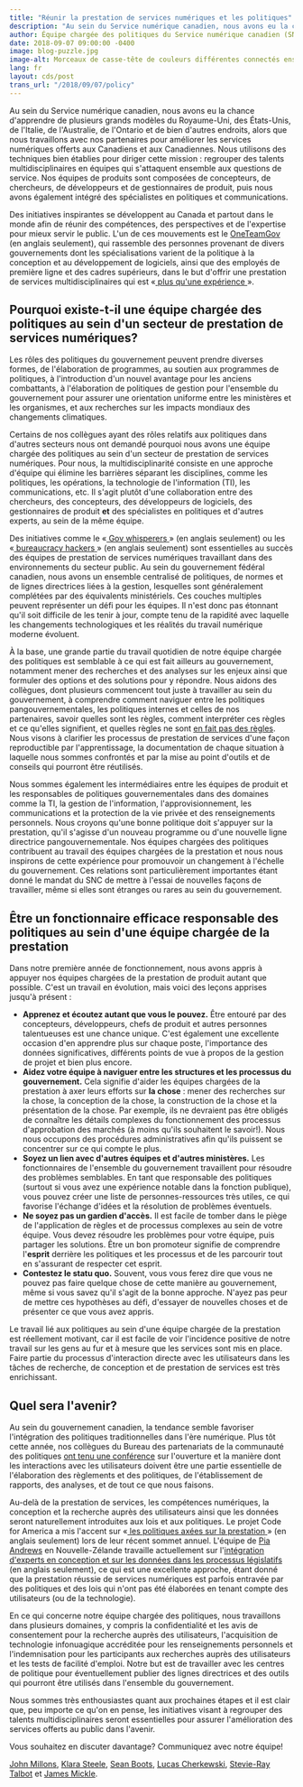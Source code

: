 ```yaml
---
title: "Réunir la prestation de services numériques et les politiques"
description: "Au sein du Service numérique canadien, nous avons eu la chance d'apprendre de plusieurs grands modèles du Royaume-Uni, des États-Unis, de l'Italie, de l'Australie, de l'Ontario et de bien d'autres endroits, alors que nous travaillons avec nos partenaires pour améliorer les services numériques offerts aux Canadiens et aux Canadiennes. Nous utilisons des techniques bien établies pour diriger cette mission : regrouper des talents multidisciplinaires en équipes qui s'attaquent ensemble aux questions de service. Nos équipes de produits sont composées de concepteurs, de chercheurs, de développeurs et de gestionnaires de produit, puis nous avons également intégré des spécialistes en politiques et communications."
author: Équipe chargée des politiques du Service numérique canadien (SNC)
date: 2018-09-07 09:00:00 -0400
image: blog-puzzle.jpg
image-alt: Morceaux de casse-tête de couleurs différentes connectés ensemble.
lang: fr
layout: cds/post
trans_url: "/2018/09/07/policy"
---
```


Au sein du Service numérique canadien, nous avons eu la chance d'apprendre de plusieurs grands modèles du Royaume-Uni, des États-Unis, de l'Italie, de l'Australie, de l'Ontario et de bien d'autres endroits, alors que nous travaillons avec nos partenaires pour améliorer les services numériques offerts aux Canadiens et aux Canadiennes. Nous utilisons des techniques bien établies pour diriger cette mission : regrouper des talents multidisciplinaires en équipes qui s'attaquent ensemble aux questions de service. Nos équipes de produits sont composées de concepteurs, de chercheurs, de développeurs et de gestionnaires de produit, puis nous avons également intégré des spécialistes en politiques et communications. 

Des initiatives inspirantes se développent au Canada et partout dans le monde afin de réunir des compétences, des perspectives et de l'expertise pour mieux servir le public. L'un de ces mouvements est le [OneTeamGov](https://www.oneteamgov.uk/) (en anglais seulement), qui rassemble des personnes provenant de divers gouvernements dont les spécialisations varient de la politique à la conception et au développement de logiciels, ainsi que des employés de première ligne et des cadres supérieurs, dans le but d'offrir une prestation de services multidisciplinaires qui est «[ plus qu'une expérience](https://medium.com/@kcollingwood/what-people-told-us-government-policy-and-service-design-event-c5596b7c8953)<span style="text-decoration:underline;"> </span>».

## Pourquoi existe-t-il une équipe chargée des politiques au sein d'un secteur de prestation de services numériques?

Les rôles des politiques du gouvernement peuvent prendre diverses formes, de l'élaboration de programmes, au soutien aux programmes de politiques, à l'introduction d'un nouvel avantage pour les anciens combattants, à l'élaboration de politiques de gestion pour l'ensemble du gouvernement pour assurer une orientation uniforme entre les ministères et les organismes, et aux recherches sur les impacts mondiaux des changements climatiques. 

Certains de nos collègues ayant des rôles relatifs aux politiques dans d'autres secteurs nous ont demandé pourquoi nous avons une équipe chargée des politiques au sein d'un secteur de prestation de services numériques. Pour nous, la multidisciplinarité consiste en une approche d'équipe qui élimine les barrières séparant les disciplines, comme les politiques, les opérations, la technologie de l'information (TI), les communications, etc. Il s'agit plutôt d'une collaboration entre des chercheurs, des concepteurs, des développeurs de logiciels, des gestionnaires de produit **et** des spécialistes en politiques et d'autres experts, au sein de la même équipe. 

Des initiatives comme le «[ Gov whisperers](https://twitter.com/LouiseDowne/status/990925890245808128)<span style="text-decoration:underline;"> </span>» (en anglais seulement) ou les «[ bureaucracy hackers](https://handbook.18f.gov/history-and-values/#hacking-bureaucracy)<span style="text-decoration:underline;"> </span>» (en anglais seulement) sont essentielles au succès des équipes de prestation de services numériques travaillant dans des environnements du secteur public. Au sein du gouvernement fédéral canadien, nous avons un ensemble centralisé de politiques, de normes et de lignes directrices liées à la gestion, lesquelles sont généralement complétées par des équivalents ministériels. Ces couches multiples peuvent représenter un défi pour les équipes. Il n'est donc pas étonnant qu'il soit difficile de les tenir à jour, compte tenu de la rapidité avec laquelle les changements technologiques et les réalités du travail numérique moderne évoluent.

À la base, une grande partie du travail quotidien de notre équipe chargée des politiques est semblable à ce qui est fait ailleurs au gouvernement, notamment mener des recherches et des analyses sur les enjeux ainsi que formuler des options et des solutions pour y répondre. Nous aidons des collègues, dont plusieurs commencent tout juste à travailler au sein du gouvernement, à comprendre comment naviguer entre les politiques pangouvernementales, les politiques internes et celles de nos partenaires, savoir quelles sont les règles, comment interpréter ces règles et ce qu'elles signifient, et quelles règles ne sont [en fait pas des règles](https://www.nextgov.com/cio-briefing/2015/03/meet-digital-service-guru-whos-helping-new-recruits-navigate-federal-bureaucracy/107148/). Nous visons à clarifier les processus de prestation de services d'une façon reproductible par l'apprentissage, la documentation de chaque situation à laquelle nous sommes confrontés et par la mise au point d'outils et de conseils qui pourront être réutilisés. 

Nous sommes également les intermédiaires entre les équipes de produit et les responsables de politiques gouvernementales dans des domaines comme la TI, la gestion de l'information, l'approvisionnement, les communications et la protection de la vie privée et des renseignements personnels. Nous croyons qu'une bonne politique doit s'appuyer sur la prestation, qu'il s'agisse d'un nouveau programme ou d'une nouvelle ligne directrice pangouvernementale. Nos équipes chargées des politiques contribuent au travail des équipes chargées de la prestation et nous nous inspirons de cette expérience pour promouvoir un changement à l'échelle du gouvernement. Ces relations sont particulièrement importantes étant donné le mandat du SNC de mettre à l'essai de nouvelles façons de travailler, même si elles sont étranges ou rares au sein du gouvernement.

## Être un fonctionnaire efficace responsable des politiques au sein d'une équipe chargée de la prestation

Dans notre première année de fonctionnement, nous avons appris à appuyer nos équipes chargées de la prestation de produit autant que possible. C'est un travail en évolution, mais voici des leçons apprises jusqu'à présent :

*   **Apprenez et écoutez autant que vous le pouvez.** Être entouré par des concepteurs, développeurs, chefs de produit et autres personnes talentueuses est une chance unique. C'est également une excellente occasion d'en apprendre plus sur chaque poste, l'importance des données significatives, différents points de vue à propos de la gestion de projet et bien plus encore.
*   **Aidez votre équipe à naviguer entre les structures et les processus du gouvernement.** Cela signifie d'aider les équipes chargées de la prestation à axer leurs efforts sur **la chose** : mener des recherches sur la chose, la conception de la chose, la construction de la chose et la présentation de la chose. Par exemple, ils ne devraient pas être obligés de connaître les détails complexes du fonctionnement des processus d'approbation des marchés (à moins qu'ils souhaitent le savoir!). Nous nous occupons des procédures administratives afin qu'ils puissent se concentrer sur ce qui compte le plus.
*   **Soyez un lien avec d'autres équipes et d'autres ministères.** Les fonctionnaires de l'ensemble du gouvernement travaillent pour résoudre des problèmes semblables. En tant que responsable des politiques (surtout si vous avez une expérience notable dans la fonction publique), vous pouvez créer une liste de personnes-ressources très utiles, ce qui favorise l'échange d'idées et la résolution de problèmes éventuels.
*   **Ne soyez pas un gardien d'accès.** Il est facile de tomber dans le piège de l'application de règles et de processus complexes au sein de votre équipe. Vous devez résoudre les problèmes pour votre équipe, puis partager les solutions. Être un bon promoteur signifie de comprendre l'**esprit** derrière les politiques et les processus et de les parcourir tout en s'assurant de respecter cet esprit.
*   **Contestez le statu quo.** Souvent, vous vous ferez dire que vous ne pouvez pas faire quelque chose de cette manière au gouvernement, même si vous savez qu'il s'agit de la bonne approche. N'ayez pas peur de mettre ces hypothèses au défi, d'essayer de nouvelles choses et de présenter ce que vous avez appris.

Le travail lié aux politiques au sein d'une équipe chargée de la prestation est réellement motivant, car il est facile de voir l'incidence positive de notre travail sur les gens au fur et à mesure que les services sont mis en place. Faire partie du processus d'interaction directe avec les utilisateurs dans les tâches de recherche, de conception et de prestation de services est très enrichissant.

## Quel sera l'avenir?

Au sein du gouvernement canadien, la tendance semble favoriser l'intégration des politiques traditionnelles dans l'ère numérique. Plus tôt cette année, nos collègues du Bureau des partenariats de la communauté des politiques [ont tenu une conférence](https://policomm-commpoli.gccollab.ca) sur l'ouverture et la manière dont les interactions avec les utilisateurs doivent être une partie essentielle de l'élaboration des règlements et des politiques, de l'établissement de rapports, des analyses, et de tout ce que nous faisons.

Au-delà de la prestation de services, les compétences numériques, la conception et la recherche auprès des utilisateurs ainsi que les données seront naturellement introduites aux lois et aux politiques. Le projet Code for America a mis l'accent sur «[ les politiques axées sur la prestation](https://medium.com/code-for-america/delivery-driven-government-67e698c57c7b)<span style="text-decoration:underline;"> </span>» (en anglais seulement) lors de leur récent sommet annuel. L'équipe de [Pia Andrews](https://twitter.com/piawaugh) en Nouvelle-Zélande travaille actuellement sur l'[intégration d'experts en conception et sur les données dans les processus législatifs](https://apolitical.co/solution_article/new-zealand-explores-machine-readable-laws-to-transform-government/) (en anglais seulement), ce qui est une excellente approche, étant donné que la prestation réussie de services numériques est parfois entravée par des politiques et des lois qui n'ont pas été élaborées en tenant compte des utilisateurs (ou de la technologie). 

En ce qui concerne notre équipe chargée des politiques, nous travaillons dans plusieurs domaines, y compris la confidentialité et les avis de consentement pour la recherche auprès des utilisateurs, l'acquisition de technologie infonuagique accréditée pour les renseignements personnels et l'indemnisation pour les participants aux recherches auprès des utilisateurs et les tests de facilité d'emploi. Notre but est de travailler avec les centres de politique pour éventuellement publier des lignes directrices et des outils qui pourront être utilisés dans l'ensemble du gouvernement.

Nous sommes très enthousiastes quant aux prochaines étapes et il est clair que, peu importe ce qu'on en pense, les initiatives visant à regrouper des talents multidisciplinaires seront essentielles pour assurer l'amélioration des services offerts au public dans l'avenir. 

Vous souhaitez en discuter davantage? Communiquez avec notre équipe! 

[John Millons](https://twitter.com/JohnMillons), [Klara Steele](mailto:Klara.Steele@tbs-sct.gc.ca), [Sean Boots](https://twitter.com/sboots), [Lucas Cherkewski](https://twitter.com/lchski), [Stevie-Ray Talbot](https://twitter.com/StevieRayTalbot) et [James Mickle](https://twitter.com/james_mickle).